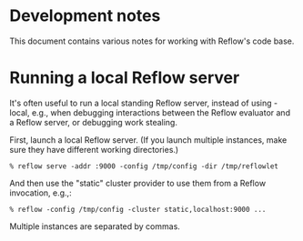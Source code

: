 # Development notes

This document contains various notes for working with Reflow's code base.

# Running a local Reflow server

It's often useful to run a local standing Reflow server, instead of using -local,
e.g., when debugging interactions between the Reflow evaluator and 
a Reflow server, or debugging work stealing.

First, launch a local Reflow server. (If you launch multiple instances, make sure
they have different working directories.)

	% reflow serve -addr :9000 -config /tmp/config -dir /tmp/reflowlet

And then use the "static" cluster provider to use them from a Reflow
invocation, e.g.,:

	% reflow -config /tmp/config -cluster static,localhost:9000 ...

Multiple instances are separated by commas.
